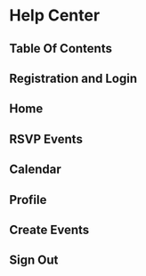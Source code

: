 # Help Center
## Table Of Contents

## Registration and Login

## Home

## RSVP Events

## Calendar

## Profile

## Create Events

## Sign Out

